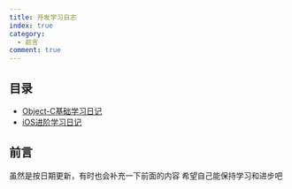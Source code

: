 ```yaml
---
title: 开发学习日志
index: true
category:
  - 前言
comment: true
---
```


## 目录

- [Object-C基础学习日记](Objective-C基础学习日记.md)
- [iOS进阶学习日记](站在巨人的肩膀上-IOS开发进阶日记.md)

## 前言
虽然是按日期更新，有时也会补充一下前面的内容
希望自己能保持学习和进步吧
